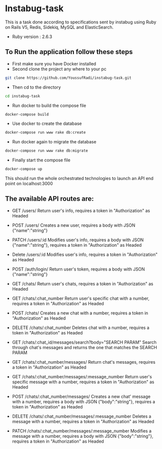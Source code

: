# Instabug-task

This is a task done according to specifications sent by instabug using Ruby on Rails V5, Redis, Sidekiq, MySQL and ElasticSearch.

- Ruby version : 2.6.3

## To Run the application follow these steps

- First make sure you have Docker installed
- Second clone the project any where to your pc

```bash
git clone https://github.com/YoussufRadi/instabug-task.git
```

- Then cd to the directory

```bash
cd instabug-task
```

- Run docker to build the compose file

```bash
docker-compose build
```

- Use docker to create the database

```bash
docker-compose run www rake db:create
```

- Run docker again to migrate the database

```bash
docker-compose run www rake db:migrate
```

- Finally start the compose file

```bash
docker-compose up
```

This should run the whole orchestrated technologies to launch an API end point on localhost:3000

## The available API routes are:

- GET /users/ Return user's info, requires a token in "Authorization" as Headed
- POST /users/ Creates a new user, requires a body with JSON {"name":"string"}
- PATCH /users/:id Modifies user's info, requires a body with JSON {"name":"string"}, requires a token in "Authorization" as Headed
- Delete /users/:id Modifies user's info, requires a token in "Authorization" as Headed
- POST /auth/login/ Return user's token, requires a body with JSON {"name":"string"}

- GET /chats/ Return user's chats, requires a token in "Authorization" as Headed
- GET /chats/:chat_number Return user's specific chat with a number, requires a token in "Authorization" as Headed
- POST /chats/ Creates a new chat with a number, requires a token in "Authorization" as Headed
- DELETE /chats/:chat_number Deletes chat with a number, requires a token in "Authorization" as Headed

- GET /chats/:chat_id/messages/search?body="SEARCH PARAM" Search through chat's messages and returns the one that matches the SEARCH PARAM
- GET /chats/:chat_number/messages/ Return chat's messages, requires a token in "Authorization" as Headed
- GET /chats/:chat_number/messages/:message_number Return user's specific message with a number, requires a token in "Authorization" as Headed
- POST /chats/:chat_number/messages/ Creates a new chat' message with a number, requires a body with JSON {"body":"string"}, requires a token in "Authorization" as Headed
- DELETE /chats/:chat_number/messages/:message_number Deletes a message with a number, requires a token in "Authorization" as Headed
- PATCH /chats/:chat_number/messages/:message_number Modifies a message with a number, requires a body with JSON {"body":"string"}, requires a token in "Authorization" as Headed
